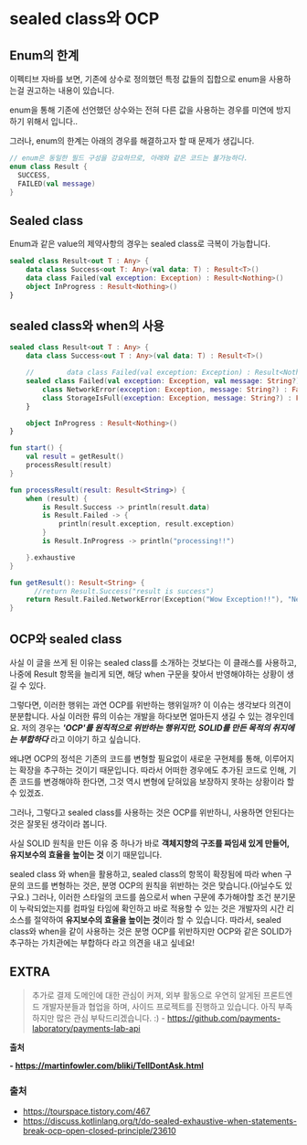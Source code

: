 # sealed class와 OCP

## Enum의 한계

이펙티브 자바를 보면, 기존에 상수로 정의했던 특정 값들의 집합으로 enum을 사용하는걸 권고하는 내용이 있습니다.

enum을 통해 기존에 선언했던 상수와는 전혀 다른 값을 사용하는 경우를 미연에 방지하기 위해서 입니다..

그러나, enum의 한계는 아래의 경우를 해결하고자 할 때 문제가 생깁니다.

```kotlin
// enum은 동일한 필드 구성을 강요하므로, 아래와 같은 코드는 불가능하다.
enum class Result {
  SUCCESS,
  FAILED(val message)
}
```

## Sealed class

Enum과 같은 value의 제약사항의 경우는 sealed class로 극복이 가능합니다.

```kotlin
sealed class Result<out T : Any> {
    data class Success<out T: Any>(val data: T) : Result<T>()
    data class Failed(val exception: Exception) : Result<Nothing>()
    object InProgress : Result<Nothing>()
}
```

## sealed class와 when의 사용

```kotlin
sealed class Result<out T : Any> {
    data class Success<out T : Any>(val data: T) : Result<T>()

    //        data class Failed(val exception: Exception) : Result<Nothing>()
    sealed class Failed(val exception: Exception, val message: String?) : Result<Nothing>() {
        class NetworkError(exception: Exception, message: String?) : Failed(exception,message)
        class StorageIsFull(exception: Exception, message: String?) : Failed(exception, message)
    }

    object InProgress : Result<Nothing>()
}

fun start() {
    val result = getResult()
    processResult(result)
}

fun processResult(result: Result<String>) {
    when (result) {
        is Result.Success -> println(result.data)
        is Result.Failed -> {
            println(result.exception, result.exception)
        }
        is Result.InProgress -> println("processing!!")

    }.exhaustive
}

fun getResult(): Result<String> {
      //return Result.Success("result is success")
    return Result.Failed.NetworkError(Exception("Wow Exception!!"), "Network connection is failed")
}
```

## OCP와 sealed class

사실 이 글을 쓰게 된 이유는 sealed class를 소개하는 것보다는 이 클래스를 사용하고, 나중에 Result 항목을 늘리게 되면, 해당 when 구문을 찾아서 반영해야하는 상황이 생길 수 있다.

그렇다면, 이러한 행위는 과연 OCP를 위반하는 행위일까? 이 이슈는 생각보다 의견이 분분합니다. 사실 이러한 류의 이슈는 개발을 하다보면 얼마든지 생길 수 있는 경우인데요. 저의 경우는 ***'OCP'를 원칙적으로 위반하는 행위지만, SOLID를 만든 목적의 취지에는 부합하다*** 라고 이야기 하고 싶습니다.

왜냐면 OCP의 정석은 기존의 코드를 변형할 필요없이 새로운 구현체를 통해, 이루어지는 확장을 추구하는 것이기 때문입니다. 따라서 어떠한 경우에도 추가된 코드로 인해, 기존 코드를 변경해야하 한다면, 그것 역시 변형에 닫혀있음 보장하지 못하는 상황이라 할 수 있겠죠.

그러나, 그렇다고 sealed class를 사용하는 것은 OCP를 위반하니, 사용하면 안된다는 것은 잘못된 생각이라 봅니다.

사실 SOLID 원칙을 만든 이유 중 하나가 바로 **객체지향의 구조를 짜임새 있게 만들어, 유지보수의 효율을 높이는 것** 이기 때문입니다.

sealed class 와 when을 활용하고, sealed class의 항목이 확장됨에 따라 when 구문의 코드를 변형하는 것은, 분명 OCP의 원칙을 위반하는 것은 맞습니다.(아닐수도 있구요.) 그러나, 이러한 스타일의 코드를 씀으로서 when 구문에 추가해야할 조건 분기문이 누락되었는지를 컴파일 타임에 확인하고 바로 적용할 수 있는 것은 개발자의 시간 리소스를 절약하여 **유지보수의 효율을 높이는 것**이라 할 수 있습니다. 따라서, sealed class와 when을 같이 사용하는 것은 분명 OCP를 위반하지만 OCP와 같은 SOLID가 추구하는 가치관에는 부합하다 라고 의견을 내고 싶네요!

## EXTRA

> 
> 추가로 결제 도메인에 대한 관심이 커져, 외부 활동으로 우연히 알게된 프론트엔드 개발자분들과 협업을 하며, 사이드 프로젝트를 진행하고 있습니다.
> 아직 부족하지만 많은 관심 부탁드리겠습니다. :)
> \- https://github.com/payments-laboratory/payments-lab-api

 

**출처**

**- https://martinfowler.com/bliki/TellDontAsk.html**



### 출처

- https://tourspace.tistory.com/467
- https://discuss.kotlinlang.org/t/do-sealed-exhaustive-when-statements-break-ocp-open-closed-principle/23610